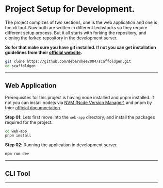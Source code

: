# Project Setup for Development.

The project compizes of two sections, one is the web application and one is the cli tool. Now both are written in different techstacks so they require different setup process. But it all starts with forking the repository, and cloning the forked repository in the development server.

**So for that make sure you have git installed. If not you can get installation guidelines from their [official website](https://git-scm.com/downloads).**

```bash
git clone https://github.com/debarshee2004/scaffoldgen.git
cd scaffoldgen
```

---

## Web Application

Prerequisites for this project is having node installed and pnpm installed. If not you can install nodejs via [NVM (Node Version Manager)](https://github.com/nvm-sh/nvm) and pnpm by thier [official documnetation](https://pnpm.io/installation).

**Step 01**: Lets first move into the `web-app` directory, and install the packages required for the project.

```bash
cd web-app
pnpm install
```

**Step 02**: Running the application in development server.

```bash
npm run dev
```

---

## CLI Tool

---
